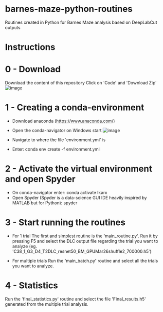 # barnes-maze-python-routines
Routines created in Python for Barnes Maze analysis based on DeepLabCut outputs

# Instructions
# 0 - Download
Download the content of this repository
Click on 'Code' and 'Download Zip'
![image](https://github.com/ikaro-beraldo/barnes-maze-python-routines/assets/55361465/8d198073-95b4-49dc-ac6a-e5099ac92a1e)


# 1 - Creating a conda-environment
 - Download anaconda (https://www.anaconda.com/)
 - Open the conda-navigator on Windows start
 ![image](https://github.com/ikaro-beraldo/barnes-maze-python-routines/assets/55361465/43e0eab0-567f-4abd-92dc-b9596f6a0487)

 - Navigate to where the file 'environment.yml' is
 - Enter:
     conda env create -f environment.yml
# 2 - Activate the virtual environment and open Spyder
 - On conda-navigator enter:
     conda activate Ikaro
 - Open Spyder (Spyder is a data-science GUI IDE heavily inspired by MATLAB but for Python):
     spyder

# 3 - Start running the routines
- For 1 trial
  The first and simplest routine is the 'main_routine.py'. Run it by pressing F5 and select the DLC output file regarding the trial you want to analyze (eg. 'C38_1_G3_D4_T2DLC_resnet50_BM_GPUMar26shuffle2_700000.h5')

- For multiple trials
  Run the 'main_batch.py' routine and select all the trials you want to analyze. 

# 4 - Statistics
Run the 'final_statistics.py' routine and select the file 'Final_results.h5' generated from the multiple trial analysis.

